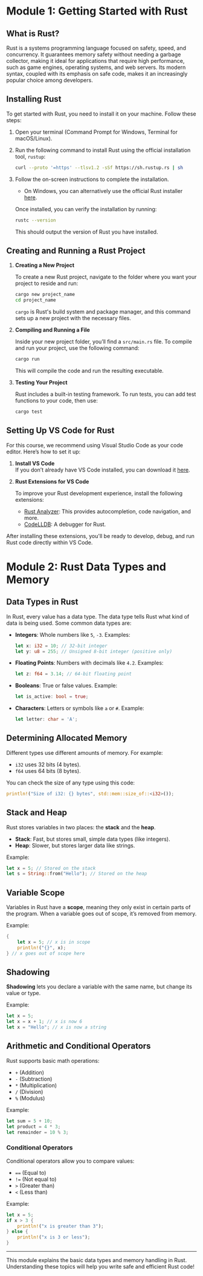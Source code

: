 
# Module 1: Getting Started with Rust

## What is Rust?

Rust is a systems programming language focused on safety, speed, and concurrency. It guarantees memory safety without needing a garbage collector, making it ideal for applications that require high performance, such as game engines, operating systems, and web servers. Its modern syntax, coupled with its emphasis on safe code, makes it an increasingly popular choice among developers.

## Installing Rust

To get started with Rust, you need to install it on your machine. Follow these steps:

1. Open your terminal (Command Prompt for Windows, Terminal for macOS/Linux).
2. Run the following command to install Rust using the official installation tool, `rustup`:

   ```bash
   curl --proto '=https' --tlsv1.2 -sSf https://sh.rustup.rs | sh
   ```

3. Follow the on-screen instructions to complete the installation.

   - On Windows, you can alternatively use the official Rust installer [here](https://rust-lang.org).

   Once installed, you can verify the installation by running:

   ```bash
   rustc --version
   ```

   This should output the version of Rust you have installed.

## Creating and Running a Rust Project

1. **Creating a New Project**
   
   To create a new Rust project, navigate to the folder where you want your project to reside and run:

   ```bash
   cargo new project_name
   cd project_name
   ```

   `cargo` is Rust's build system and package manager, and this command sets up a new project with the necessary files.

2. **Compiling and Running a File**

   Inside your new project folder, you’ll find a `src/main.rs` file. To compile and run your project, use the following command:

   ```bash
   cargo run
   ```

   This will compile the code and run the resulting executable.

3. **Testing Your Project**

   Rust includes a built-in testing framework. To run tests, you can add test functions to your code, then use:

   ```bash
   cargo test
   ```

## Setting Up VS Code for Rust

For this course, we recommend using Visual Studio Code as your code editor. Here’s how to set it up:

1. **Install VS Code**  
   If you don’t already have VS Code installed, you can download it [here](https://code.visualstudio.com/).

2. **Rust Extensions for VS Code**

   To improve your Rust development experience, install the following extensions:

   - [Rust Analyzer](https://marketplace.visualstudio.com/items?itemName=rust-lang.rust-analyzer): This provides autocompletion, code navigation, and more.
   - [CodeLLDB](https://marketplace.visualstudio.com/items?itemName=vadimcn.vscode-lldb): A debugger for Rust.

After installing these extensions, you'll be ready to develop, debug, and run Rust code directly within VS Code.

# Module 2: Rust Data Types and Memory

## Data Types in Rust

In Rust, every value has a data type. The data type tells Rust what kind of data is being used. Some common data types are:

- **Integers**: Whole numbers like `5`, `-3`. Examples:
  ```rust
  let x: i32 = 10; // 32-bit integer
  let y: u8 = 255; // Unsigned 8-bit integer (positive only)
  ```

- **Floating Points**: Numbers with decimals like `4.2`. Examples:
  ```rust
  let z: f64 = 3.14; // 64-bit floating point
  ```

- **Booleans**: True or false values. Example:
  ```rust
  let is_active: bool = true;
  ```

- **Characters**: Letters or symbols like `a` or `#`. Example:
  ```rust
  let letter: char = 'A';
  ```

## Determining Allocated Memory

Different types use different amounts of memory. For example:
- `i32` uses 32 bits (4 bytes).
- `f64` uses 64 bits (8 bytes).

You can check the size of any type using this code:
```rust
println!("Size of i32: {} bytes", std::mem::size_of::<i32>());
```

## Stack and Heap

Rust stores variables in two places: the **stack** and the **heap**.

- **Stack**: Fast, but stores small, simple data types (like integers).
- **Heap**: Slower, but stores larger data like strings.

Example:
```rust
let x = 5; // Stored on the stack
let s = String::from("Hello"); // Stored on the heap
```

## Variable Scope

Variables in Rust have a **scope**, meaning they only exist in certain parts of the program. When a variable goes out of scope, it’s removed from memory.

Example:
```rust
{
    let x = 5; // x is in scope
    println!("{}", x);
} // x goes out of scope here
```

## Shadowing

**Shadowing** lets you declare a variable with the same name, but change its value or type.

Example:
```rust
let x = 5;
let x = x + 1; // x is now 6
let x = "Hello"; // x is now a string
```

## Arithmetic and Conditional Operators

Rust supports basic math operations:
- `+` (Addition)
- `-` (Subtraction)
- `*` (Multiplication)
- `/` (Division)
- `%` (Modulus)

Example:
```rust
let sum = 5 + 10;
let product = 4 * 3;
let remainder = 10 % 3;
```

### Conditional Operators

Conditional operators allow you to compare values:
- `==` (Equal to)
- `!=` (Not equal to)
- `>` (Greater than)
- `<` (Less than)

Example:
```rust
let x = 5;
if x > 3 {
    println!("x is greater than 3");
} else {
    println!("x is 3 or less");
}
```

---

This module explains the basic data types and memory handling in Rust. Understanding these topics will help you write safe and efficient Rust code!

